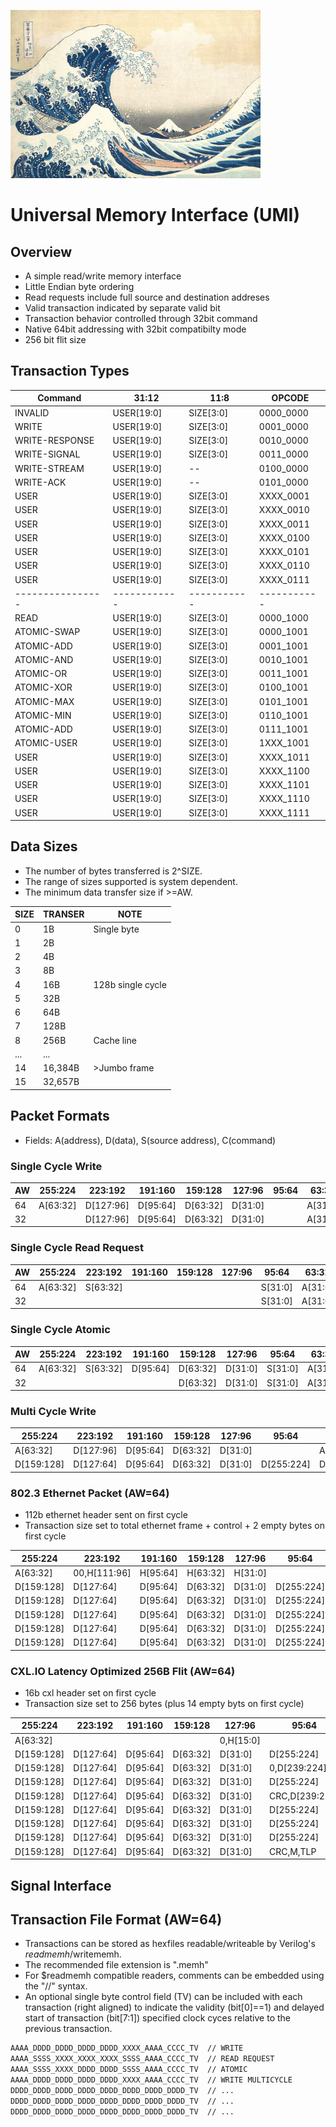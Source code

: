 ![UMI](docs/_images/hokusai.jpg)

# Universal Memory Interface (UMI)

## Overview

* A simple read/write memory interface
* Little Endian byte ordering
* Read requests include full source and destination addreses
* Valid transaction indicated by separate valid bit
* Transaction behavior controlled through 32bit command
* Native 64bit addressing with 32bit compatibilty mode
* 256 bit flit size

## Transaction Types

| Command        | 31:12      |  11:8     |  OPCODE   |
|----------------|------------|-----------|-----------|
| INVALID        | USER[19:0] | SIZE[3:0] | 0000_0000 |
| WRITE          | USER[19:0] | SIZE[3:0] | 0001_0000 |
| WRITE-RESPONSE | USER[19:0] | SIZE[3:0] | 0010_0000 |
| WRITE-SIGNAL   | USER[19:0] | SIZE[3:0] | 0011_0000 |
| WRITE-STREAM   | USER[19:0] | --        | 0100_0000 |
| WRITE-ACK      | USER[19:0] | --        | 0101_0000 |
| USER           | USER[19:0] | SIZE[3:0] | XXXX_0001 |
| USER           | USER[19:0] | SIZE[3:0] | XXXX_0010 |
| USER           | USER[19:0] | SIZE[3:0] | XXXX_0011 |
| USER           | USER[19:0] | SIZE[3:0] | XXXX_0100 |
| USER           | USER[19:0] | SIZE[3:0] | XXXX_0101 |
| USER           | USER[19:0] | SIZE[3:0] | XXXX_0110 |
| USER           | USER[19:0] | SIZE[3:0] | XXXX_0111 |
|----------------|------------|-----------|-----------|
| READ           | USER[19:0] | SIZE[3:0] | 0000_1000 |
| ATOMIC-SWAP    | USER[19:0] | SIZE[3:0] | 0000_1001 |
| ATOMIC-ADD     | USER[19:0] | SIZE[3:0] | 0001_1001 |
| ATOMIC-AND     | USER[19:0] | SIZE[3:0] | 0010_1001 |
| ATOMIC-OR      | USER[19:0] | SIZE[3:0] | 0011_1001 |
| ATOMIC-XOR     | USER[19:0] | SIZE[3:0] | 0100_1001 |
| ATOMIC-MAX     | USER[19:0] | SIZE[3:0] | 0101_1001 |
| ATOMIC-MIN     | USER[19:0] | SIZE[3:0] | 0110_1001 |
| ATOMIC-ADD     | USER[19:0] | SIZE[3:0] | 0111_1001 |
| ATOMIC-USER    | USER[19:0] | SIZE[3:0] | 1XXX_1001 |
| USER           | USER[19:0] | SIZE[3:0] | XXXX_1011 |
| USER           | USER[19:0] | SIZE[3:0] | XXXX_1100 |
| USER           | USER[19:0] | SIZE[3:0] | XXXX_1101 |
| USER           | USER[19:0] | SIZE[3:0] | XXXX_1110 |
| USER           | USER[19:0] | SIZE[3:0] | XXXX_1111 |

## Data Sizes

* The number of bytes transferred is 2^SIZE.
* The range of sizes supported is system dependent.
* The minimum data transfer size if >=AW.

| SIZE    | TRANSER   | NOTE              |
|---------|-----------|-------------------|
| 0       | 1B        | Single byte       |
| 1       | 2B        |                   |
| 2       | 4B        |                   |
| 3       | 8B        |                   |
| 4       | 16B       | 128b single cycle |
| 5       | 32B       |                   |
| 6       | 64B       |                   |
| 7       | 128B      |                   |
| 8       | 256B      | Cache line        |
| ...     | ...       |                   |
| 14      | 16,384B   | >Jumbo frame      |
| 15      | 32,657B   |                   |

## Packet Formats

* Fields: A(address), D(data), S(source address), C(command)


### Single Cycle Write

|AW |255:224 |223:192  |191:160 |159:128 |127:96 |95:64  | 63:32 | 31:0  |
|---|--------|---------|--------|--------|-------|-------|-------|-------|
|64 |A[63:32]|D[127:96]|D[95:64]|D[63:32]|D[31:0]|       |A[31:0]|C[31:0]|
|32 |        |D[127:96]|D[95:64]|D[63:32]|D[31:0]|       |A[31:0]|C[31:0]|

### Single Cycle Read Request

|AW |255:224 |223:192  |191:160 |159:128 |127:96 |95:64  | 63:32 | 31:0  |
|---|--------|---------|--------|--------|-------|-------|-------|-------|
|64 |A[63:32]|S[63:32] |        |        |       |S[31:0]|A[31:0]|C[31:0]|
|32 |        |         |        |        |       |S[31:0]|A[31:0]|C[31:0]|

### Single Cycle Atomic

|AW |255:224 |223:192  |191:160 |159:128 |127:96 |95:64  | 63:32 | 31:0  |
|---|--------|---------|--------|--------|-------|-------|-------|-------|
|64 |A[63:32]|S[63:32] |D[95:64]|D[63:32]|D[31:0]|S[31:0]|A[31:0]|C[31:0]|
|32 |        |         |        |D[63:32]|D[31:0]|S[31:0]|A[31:0]|C[31:0]|


### Multi Cycle Write

|255:224   |223:192  |191:160 |159:128 |127:96 |95:64     |63:32     | 31:0    |
|----------|---------|--------|--------|-------|----------|----------|----------|
|A[63:32]  |D[127:96]|D[95:64]|D[63:32]|D[31:0]|          |A[31:0]   |C[31:0]   |
|D[159:128]|D[127:64]|D[95:64]|D[63:32]|D[31:0]|D[255:224]|D[223:192]|D[191:160]|

### 802.3 Ethernet Packet (AW=64)

* 112b ethernet header sent on first cycle
* Transaction size set to total ethernet frame + control + 2 empty bytes on first cycle

|255:224   |223:192     |191:160 |159:128 |127:96  |95:64     | 63:32    | 31:0     |
|----------|------------|--------|--------|--------|----------|----------|----------|
|A[63:32]  |00,H[111:96]|H[95:64]|H[63:32]|H[31:0] |          |A[31:0]   |C[31:0]   |
|D[159:128]|D[127:64]   |D[95:64]|D[63:32]|D[31:0] |D[255:224]|D[223:192]|D[191:160]|
|D[159:128]|D[127:64]   |D[95:64]|D[63:32]|D[31:0] |D[255:224]|D[223:192]|D[191:160]|
|D[159:128]|D[127:64]   |D[95:64]|D[63:32]|D[31:0] |D[255:224]|D[223:192]|D[191:160]|
|D[159:128]|D[127:64]   |D[95:64]|D[63:32]|D[31:0] |D[255:224]|D[223:192]|D[191:160]|
|D[159:128]|D[127:64]   |D[95:64]|D[63:32]|D[31:0] |D[255:224]|D[223:192]|D[191:160]|

### CXL.IO Latency Optimized 256B Flit (AW=64)

* 16b cxl header set on first cycle
* Transaction size set to 256 bytes (plus 14 empty byts on first cycle)

|255:224   |223:192  |191:160 |159:128 |127:96   |95:64         | 63:32    | 31:0     |
|----------|---------|--------|--------|---------|--------------|----------|----------|
|A[63:32]  |         |        |        |0,H[15:0]|              |A[31:0]   |C[31:0]   |
|D[159:128]|D[127:64]|D[95:64]|D[63:32]|D[31:0]  |D[255:224]    |D[223:192]|D[191:160]|
|D[159:128]|D[127:64]|D[95:64]|D[63:32]|D[31:0]  |0,D[239:224]  |D[223:192]|D[191:160]|
|D[159:128]|D[127:64]|D[95:64]|D[63:32]|D[31:0]  |D[255:224]    |D[223:192]|D[191:160]|
|D[159:128]|D[127:64]|D[95:64]|D[63:32]|D[31:0]  |CRC,D[239:224]|D[223:192]|D[191:160]|
|D[159:128]|D[127:64]|D[95:64]|D[63:32]|D[31:0]  |D[255:224]    |D[223:192]|D[191:160]|
|D[159:128]|D[127:64]|D[95:64]|D[63:32]|D[31:0]  |D[255:224]    |D[223:192]|D[191:160]|
|D[159:128]|D[127:64]|D[95:64]|D[63:32]|D[31:0]  |D[255:224]    |D[223:192]|D[191:160]|
|D[159:128]|D[127:64]|D[95:64]|D[63:32]|D[31:0]  |CRC,M,TLP     |D[223:192]|D[191:160]|

## Signal Interface


## Transaction File Format (AW=64)

* Transactions can be stored as hexfiles readable/writeable by Verilog's
$readmemh/$writememh.
* The recommended file extension is ".memh"
* For $readmemh compatible readers, comments can be embedded using the "//" syntax.
* An optional single byte control field (TV) can be included with each transaction
(right aligned) to indicate the validity (bit[0]==1) and delayed start of
transaction (bit[7:1]) specified clock cyces relative to the previous transaction.

```txt
AAAA_DDDD_DDDD_DDDD_DDDD_XXXX_AAAA_CCCC_TV  // WRITE
AAAA_SSSS_XXXX_XXXX_XXXX_SSSS_AAAA_CCCC_TV  // READ REQUEST
AAAA_SSSS_XXXX_DDDD_DDDD_SSSS_AAAA_CCCC_TV  // ATOMIC
AAAA_DDDD_DDDD_DDDD_DDDD_XXXX_AAAA_CCCC_TV  // WRITE MULTICYCLE
DDDD_DDDD_DDDD_DDDD_DDDD_DDDD_DDDD_DDDD_TV  // ...
DDDD_DDDD_DDDD_DDDD_DDDD_DDDD_DDDD_DDDD_TV  // ...
DDDD_DDDD_DDDD_DDDD_DDDD_DDDD_DDDD_DDDD_TV  // ...
```
